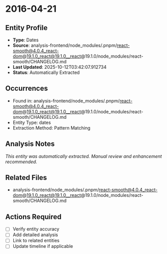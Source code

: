 # 2016-04-21

## Entity Profile
- **Type**: Dates
- **Source**: analysis-frontend/node_modules/.pnpm/react-smooth@4.0.4_react-dom@19.1.0_react@19.1.0__react@19.1.0/node_modules/react-smooth/CHANGELOG.md
- **Last Updated**: 2025-10-12T03:42:07.912734
- **Status**: Automatically Extracted

## Occurrences
- Found in: analysis-frontend/node_modules/.pnpm/react-smooth@4.0.4_react-dom@19.1.0_react@19.1.0__react@19.1.0/node_modules/react-smooth/CHANGELOG.md
- Entity Type: dates
- Extraction Method: Pattern Matching

## Analysis Notes
*This entity was automatically extracted. Manual review and enhancement recommended.*

## Related Files
- analysis-frontend/node_modules/.pnpm/react-smooth@4.0.4_react-dom@19.1.0_react@19.1.0__react@19.1.0/node_modules/react-smooth/CHANGELOG.md

## Actions Required
- [ ] Verify entity accuracy
- [ ] Add detailed analysis
- [ ] Link to related entities
- [ ] Update timeline if applicable
